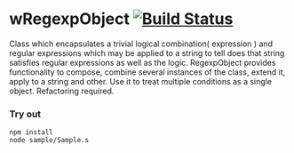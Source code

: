 # wRegexpObject [![Build Status](https://travis-ci.org/Wandalen/wRegexpObject.svg?branch=master)](https://travis-ci.org/Wandalen/wRegexpObject)

Class which encapsulates a trivial logical combination( expression ) and regular expressions which may be applied to a string to tell does that string satisfies regular expressions as well as the logic. RegexpObject provides functionality to compose, combine several instances of the class, extend it, apply to a string and other. Use it to treat multiple conditions as a single object. Refactoring required.

### Try out
```
npm install
node sample/Sample.s
```




















